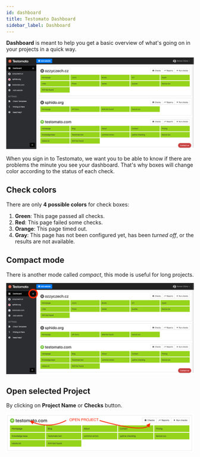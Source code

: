 ```yaml
---
id: dashboard
title: Testomato Dashboard
sidebar_label: Dashboard
---
```


**Dashboard** is meant to help you get a basic overview of what's
going on in your projects in a quick way.

![Dashboard](/img/dashboard.png)

When you sign in to Testomato, we want you to be able to know if there
are problems the minute you see your dashboard. That's why boxes will
change color according to the status of each check.

## Check colors

There are only **4 possible colors** for check boxes:

1.  **Green**: This page passed all checks.
2.  **Red**: This page failed some checks.
3.  **Orange**: This page timed out.
4.  **Gray**: This page has not been configured yet, has been *turned
    off*, or the results are not available.

## Compact mode

There is another mode called _compact_, this mode is useful for long projects.

![Dashboard Compact](/img/dashboard-compact.png)

## Open selected Project

By clicking on **Project Name** or **Checks** button.

![](/img/open-project.png)